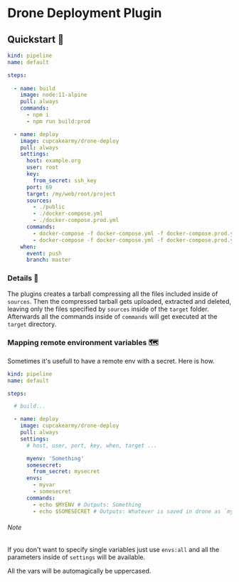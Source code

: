 # Drone Deployment Plugin

## Quickstart 🚀

```yaml
kind: pipeline
name: default

steps:
  
  - name: build
    image: node:11-alpine
    pull: always
    commands:
      - npm i
      - npm run build:prod

  - name: deploy
    image: cupcakearmy/drone-deploy
    pull: always
    settings:
      host: example.org
      user: root
      key:
        from_secret: ssh_key
      port: 69
      target: /my/web/root/project
      sources:
        - ./public
        - ./docker-compose.yml
        - ./docker-compose.prod.yml
      commands:
        - docker-compose -f docker-compose.yml -f docker-compose.prod.yml down
        - docker-compose -f docker-compose.yml -f docker-compose.prod.yml up -d
    when:
      event: push
      branch: master
```

### Details 📒

The plugins creates a tarball compressing all the files included inside of `sources`.
Then the compressed tarball gets uploaded, extracted and deleted, leaving only the files specified by `sources` inside of the `target` folder.
Afterwards all the commands inside of `commands` will get executed at the `target` directory.

### Mapping remote environment variables 🗺

Sometimes it's usefull to have a remote env with a secret. Here is how.

```yaml
kind: pipeline
name: default

steps:

  # build...

  - name: deploy
    image: cupcakearmy/drone-deploy
    pull: always
    settings:
      # host, user, port, key, when, target ...

      myenv: 'Something'
      somesecret:
        from_secret: mysecret
      envs:
        - myvar
        - somesecret
      commands:
        - echo $MYENV # Outputs: Something
        - echo $SOMESECRET # Outputs: Whatever is saved in drone as `mysecret`
```

###### Note
If you don't want to specify single variables just use `envs:all` and all the parameters inside of `settings` will be available.

All the vars will be automagically be uppercased.

